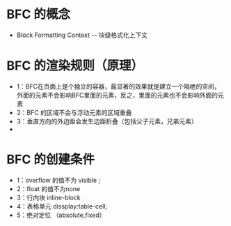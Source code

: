 # BFC 的概念
-  Block Formatting Context -- 块级格式化上下文

# BFC 的渲染规则（原理）
-   1：BFC在页面上是个独立的容器，最显著的效果就是建立一个隔绝的空间，外面的元素不会影响BFC里面的元素，反之，里面的元素也不会影响外面的元素
-   2：BFC 的区域不会与浮动元素的区域重叠
-   3：垂直方向的外边距会发生边距折叠（包括父子元素，兄弟元素）
-   

# BFC 的创建条件
-   1：overflow 的值不为 visible ;
-   2：float 的值不为none
-   3：行内块 inline-block
-   4：表格单元 dissplay:table-cell;
-   5：绝对定位 （absolute,fixed）
